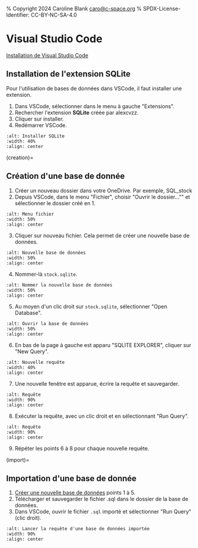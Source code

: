 % Copyright 2024 Caroline Blank <caro@c-space.org>
% SPDX-License-Identifier: CC-BY-NC-SA-4.0

# Visual Studio Code

[Installation de Visual Studio Code](/logiciels/vscode.md)

## Installation de l'extension SQLite

Pour l'utilisation de bases de données dans VSCode, il faut installer
une extension.

1. Dans VSCode, sélectionner dans le menu à gauche "Extensions".
2. Rechercher l'extension **SQLite** créée par alexcvzz.
3. Cliquer sur installer.
4. Redémarrer VSCode.
```{figure} images/extension.png
:alt: Installer SQLite
:width: 40%
:align: center
```

(creation)=
## Création d'une base de donnée

1. Créer un nouveau dossier dans votre OneDrive. Par exemple, SQL_stock
2. Depuis VSCode, dans le menu "Fichier", choisir "Ouvrir le dossier..."" et
sélectionner le dossier créé en 1.
```{figure} images/menu-fichier.png
:alt: Menu fichier
:width: 50%
:align: center
```
3. Cliquer sur nouveau fichier. Cela permet de créer une nouvelle base de
données.
```{figure} images/new-bd.png
:alt: Nouvelle base de données
:width: 50%
:align: center
```
4. Nommer-là `stock.sqlite`.
```{figure} images/nommer.png
:alt: Nommer la nouvelle base de données
:width: 50%
:align: center
```
5. Au moyen d'un clic droit sur `stock.sqlite`, sélectionner
"Open Database".
```{figure} images/ouvrir.png
:alt: Ouvrir la base de données
:width: 50%
:align: center
```
6. En bas de la page à gauche est apparu "SQLITE EXPLORER", cliquer sur
"New Query".
```{figure} images/explorer.png
:alt: Nouvelle requête
:width: 40%
:align: center
```
7. Une nouvelle fenêtre est apparue, écrire la requête et sauvegarder.
```{figure} images/requete.png
:alt: Requête
:width: 90%
:align: center
```
8. Exécuter la requête, avec un clic droit et en sélectionnant "Run Query".
```{figure} images/executer.png
:alt: Requête
:width: 90%
:align: center
```
9. Répéter les points 6 à 8 pour chaque nouvelle requête.

(import)=
## Importation d'une base de donnée

1. [Créer une nouvelle base de données](#creation) points 1 à 5.
2. Télécharger et sauvegarder le fichier .sql dans le dossier de la base de
données.
3. Dans VSCode, ouvrir le fichier `.sql` importé et sélectionner "Run Query"
(clic droit).
```{figure} images/import.png
:alt: Lancer la requête d'une base de données importée
:width: 90%
:align: center
```



